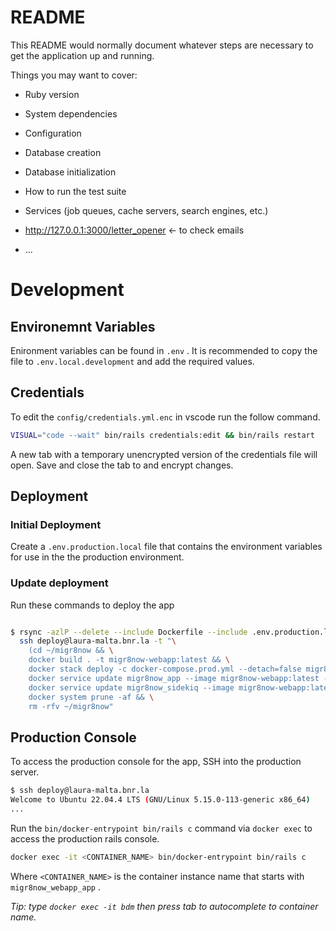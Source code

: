 # README

This README would normally document whatever steps are necessary to get the
application up and running.

Things you may want to cover:

* Ruby version

* System dependencies

* Configuration

* Database creation

* Database initialization

* How to run the test suite

* Services (job queues, cache servers, search engines, etc.)

* <http://127.0.0.1:3000/letter_opener> <- to check emails

* ...
# Development

## Environemnt Variables

Enironment variables can be found in `.env` . It is recommended to copy the file to `.env.local.development` and add the required values.

## Credentials

To edit the `config/credentials.yml.enc` in vscode run the follow command.

```bash
VISUAL="code --wait" bin/rails credentials:edit && bin/rails restart
```

A new tab with a temporary unencrypted version of the credentials file will open. Save and close the tab to and encrypt changes.

## Deployment

### Initial Deployment

Create a `.env.production.local` file that contains the environment variables for use in the the production environment.

### Update deployment

Run these commands to deploy the app

```bash

$ rsync -azlP --delete --include Dockerfile --include .env.production.local --include docker-compose* --exclude-from=.dockerignore  . deploy@laura-malta.bnr.la:~/migr8now && \
  ssh deploy@laura-malta.bnr.la -t "\
    (cd ~/migr8now && \
    docker build . -t migr8now-webapp:latest && \
    docker stack deploy -c docker-compose.prod.yml --detach=false migr8now) && \
    docker service update migr8now_app --image migr8now-webapp:latest --force && \
    docker service update migr8now_sidekiq --image migr8now-webapp:latest --force && \
    docker system prune -af && \
    rm -rfv ~/migr8now"
```

## Production Console

To access the production console for the app, SSH into the production server.

```bash
$ ssh deploy@laura-malta.bnr.la
Welcome to Ubuntu 22.04.4 LTS (GNU/Linux 5.15.0-113-generic x86_64)
...
```

Run the `bin/docker-entrypoint bin/rails c` command via `docker exec` to access the production rails console.

```bash
docker exec -it <CONTAINER_NAME> bin/docker-entrypoint bin/rails c
```

Where `<CONTAINER_NAME>` is the container instance name that starts with `migr8now_webapp_app` .

*Tip: type `docker exec -it bdm` then press tab to autocomplete to container name.*
